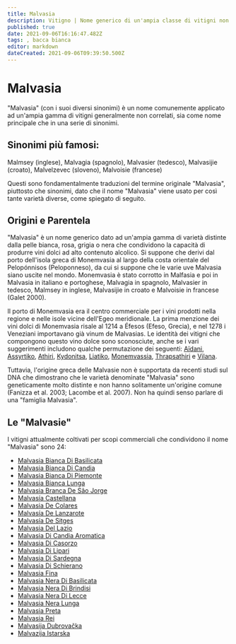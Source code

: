 ```yaml
---
title: Malvasia
description: Vitigno | Nome generico di un'ampia classe di vitigni non necessariamente imparentati
published: true
date: 2021-09-06T16:16:47.482Z
tags: , bacca bianca
editor: markdown
dateCreated: 2021-09-06T09:39:50.500Z
---
```


# Malvasia

"Malvasia" (con i suoi diversi sinonimi) è un nome comunemente applicato ad un'ampia gamma di vitigni generalmente non correlati, sia come nome principale che in una serie di sinonimi.

## Sinonimi più famosi: 
Malmsey (inglese), Malvagia (spagnolo), Malvasier (tedesco), Malvasijie (croato), Malvelzevec (sloveno), Malvoisie (francese)

Questi sono fondamentalmente traduzioni del termine originale "Malvasia", piuttosto che sinonimi, dato che il nome "Malvasia" viene usato per così tante varietà diverse, come spiegato di seguito.

## Origini e Parentela

"Malvasia" è un nome generico dato ad un'ampia gamma di varietà distinte dalla pelle bianca, rosa, grigia o nera che condividono la capacità di produrre vini dolci ad alto contenuto alcolico. Si suppone che derivi dal porto dell'isola greca di Monemvasia al largo della costa orientale del Pelopónnisos (Peloponneso), da cui si suppone che le varie uve Malvasia siano uscite nel mondo. Monemvasia è stato corrotto in Malfasia e poi in Malvasia in italiano e portoghese, Malvagia in spagnolo, Malvasier in tedesco, Malmsey in inglese, Malvasijie in croato e Malvoisie in francese (Galet 2000).

Il porto di Monemvasia era il centro commerciale per i vini prodotti nella regione e nelle isole vicine dell'Egeo meridionale. La prima menzione dei vini dolci di Monemvasia risale al 1214 a Éfesos (Efeso, Grecia), e nel 1278 i Veneziani importavano già vinum de Malvasias. Le identità dei vitigni che compongono questo vino dolce sono sconosciute, anche se i vari suggerimenti includono qualche permutazione dei seguenti: [Aïdani](/vitigni/aidani), [Assyrtiko](/vitigni/assytriko), [Athiri](/vitigni/athiri), [Kydonitsa](/vitigni/kidonytsa), [Liatiko](/vitigni/liatiko), [Monemvassia](/vitigni/monemvassia), [Thrapsathiri](/vitigni/thrapsathiri) e [Vilana](/vitigni/vilana).

Tuttavia, l'origine greca delle Malvasie non è supportata da recenti studi sul DNA che dimostrano che le varietà denominate "Malvasia" sono geneticamente molto distinte e non hanno solitamente un'origine comune (Fanizza et al. 2003; Lacombe et al. 2007). Non ha quindi senso parlare di una "famiglia Malvasia".

## Le "Malvasie"

I vitigni attualmente coltivati per scopi commerciali che condividono il nome "Malvasia" sono 24:
- [Malvasia Bianca Di Basilicata](/vitigni/Italia/malvasia-bianca-di-basilicata)
- [Malvasia Bianca Di Candia](/vitigni/Italia/malvasia-bianca-di-candia)
- [Malvasia Bianca Di Piemonte](/vitigni/Italia/malvasia-bianca-di-piemonte)
- [Malvasia Bianca Lunga](/vitigni/Italia/malvasia-bianca-lunga)
- [Malvasia Branca De São Jorge](/vitigni/malvasia-branca-de-sao-jorge)
- [Malvasía Castellana](/vitigni/malvasia-castellana)
- [Malvasia De Colares](/vitigni/malvasia-de-colares)
- [Malvasía De Lanzarote](/vitigni/malvasia-de-lanzarote)
- [Malvasía De Sitges](/vitigni/malvasia-de-sitges)
- [Malvasia Del Lazio](/vitigni/Italia/malvasia-del-lazio)
- [Malvasia Di Candia Aromatica](/vitigni/Italia/malvasia-di-candia-aromatica)
- [Malvasia Di Casorzo](/vitigni/Italia/malvasia-di-casorzo)
- [Malvasia Di Lipari](/vitigni/Italia/malvasia-di-lipari)
- [Malvasia Di Sardegna](/vitigni/Italia/malvasia-di-sardegna)
- [Malvasia Di Schierano](/vitigni/Italia/malvasia-di-schierano)
- [Malvasia Fina](/vitigni/malvasia-fina)
- [Malvasia Nera Di Basilicata](/vitigni/Italia/malvasia-nera-di-basilicata)
- [Malvasia Nera Di Brindisi](/vitigni/Italia/malvasia-nera-di-brindisi)
- [Malvasia Nera Di Lecce](/vitigni/Italia/malvasia-nera-di-lecce)
- [Malvasia Nera Lunga](/vitigni/Italia/malvasia-nera-lunga)
- [Malvasia Preta](/vitigni/malvasia-preta)
- [Malvasia Rei](/vitigni/Italia/malvasia-rei)
- [Malvasija Dubrovačka](/vitigni/malvasija-dubrovacka)
- [Malvazija Istarska](/vitigni/malvazija-istarska)
